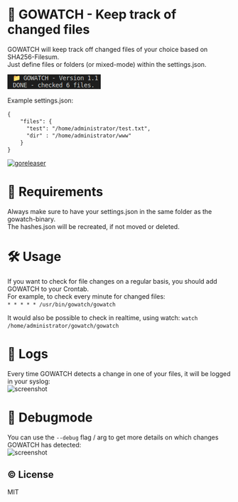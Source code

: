 # 📁 GOWATCH - Keep track of changed files 
GOWATCH will keep track off changed files of your choice based on SHA256-Filesum.  
Just define files or folders (or mixed-mode) within the settings.json.
   
![screenshot](screenshot.png?raw=true)
  
  
Example settings.json:
```
{
    "files": {
      "test": "/home/administrator/test.txt",
      "dir" : "/home/administrator/www"
    }
}
```

[![goreleaser](https://github.com/teyhouse/gowatch/actions/workflows/main.yml/badge.svg)](https://github.com/teyhouse/gowatch/actions/workflows/main.yml) 
    
# 📃 Requirements
Always make sure to have your settings.json in the same folder as the gowatch-binary.  
The hashes.json will be recreated, if not moved or deleted.
  
  
# 🛠️ Usage
If you want to check for file changes on a regular basis, you should add GOWATCH to your Crontab.  
For example, to check every minute for changed files:  
```* * * * * /usr/bin/gowatch/gowatch```
  
It would also be possible to check in realtime, using watch:
```watch /home/administrator/gowatch/gowatch```
  
# 📝 Logs
Every time GOWATCH detects a change in one of your files, it will be logged in your syslog:  
![screenshot](log.png?raw=true)
  
# 💭 Debugmode
You can use the ```--debug``` flag / arg to get more details on which changes GOWATCH has detected:  
![screenshot](debug.png?raw=true)
  
## © License
MIT